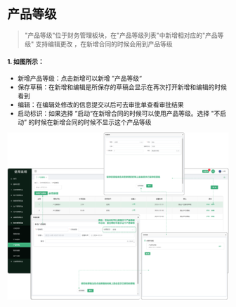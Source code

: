 # 产品等级

> "产品等级"位于财务管理板块，在"产品等级列表"中新增相对应的"产品等级" 支持编辑更改 ，在新增合同的时候会用到产品等级

#### 1. 如图所示：
* 新增产品等级：点击新增可以新增 ”产品等级“ 
* 保存草稿：在新增和编辑是所保存的草稿会显示在再次打开新增和编辑的时候看到
* 编辑：在编辑处修改的信息提交以后可去审批单查看审批结果
* 启动标识：如果选择 ”启动“在新增合同的时候可以使用产品等级。选择 "不启动” 的时候在新增合同的时候不显示这个产品等级

![如图所示](../file/cpdj.png)